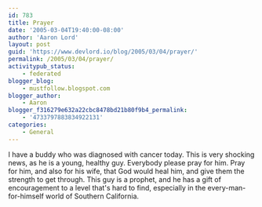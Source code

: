 ```yaml
---
id: 783
title: Prayer
date: '2005-03-04T19:40:00-08:00'
author: 'Aaron Lord'
layout: post
guid: 'https://www.devlord.io/blog/2005/03/04/prayer/'
permalink: /2005/03/04/prayer/
activitypub_status:
    - federated
blogger_blog:
    - mustfollow.blogspot.com
blogger_author:
    - Aaron
blogger_f316279e632a22cbc8478bd21b80f9b4_permalink:
    - '4733797883834922131'
categories:
    - General
---
```


I have a buddy who was diagnosed with cancer today.  This is very shocking news, as he is a young, healthy guy.  Everybody please pray for him.  Pray for him, and also for his wife, that God would heal him, and give them the strength to get through.  This guy is a prophet, and he has a gift of encouragement to a level that's hard to find, especially in the every-man-for-himself world of Southern California.<div class="blogger-post-footer"><img width='1' height='1' src='' alt='' /></div>